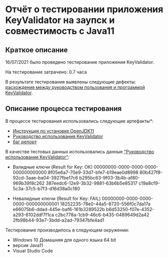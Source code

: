 # Отчёт о тестировании приложения KeyValidator на заупск и совместимость с Java11

## Краткое описание

16/07/2021  было проведено тестирование приложения KeyValidator.

На тестирование затрачено: 0.7 часа 

В результате тестирования выявлены следующие дефекты:
[расхождения между руководством пользования и программой  KeyValidator](https://github.com/eavasil/java2/issues/1#issue-946779846).


## Описание процесса тестирования

В процессе тестирования использовались следующие артефакты*:
* [Инструкция по установке OpenJDK11](https://github.com/netology-code/javaqa-homeworks/blob/master/intro/openjdk11-manual.md)
* [Руководство использования KeyValidator](https://github.com/netology-code/javaqa-homeworks/blob/master/intro/user-manual.md)
* [баг репорт]()


В качестве тестовых данных использовались данные ["Руководство использования KeyValidator"](https://github.com/netology-code/javaqa-homeworks/blob/master/intro/user-manual.md):
* Валидные ключи (Result for Key: ОК) 
00000000-0000-0000-0000-000000000000
8f05e6a7-70e9-33d7-bfe7-b19eae0d8998
80b427f8-92cd-3aae-ba04-3927fbe17c6
b295bc63-9f03-3b4b-af80-969b39f8c262
387eedc6-12e9-3b32-9881-63b6b5e85317
c19a8cf9-5c3a-37c5-b7f3-d16d38a0c180

* Невалидные ключи (Result for Key: FAIL)
00000000-0000-0000-0000-000000000001
18252235-78e0-44a5-8720-556f0c7da17a
e66075b6-ddad-445e-baf6-161b3289522b
b6d53250-f07e-4352-a293-6102ddf7f1ca
c2bc778a-1cb9-46c6-b435-0489649d2a42
2fb98b44-93e7-3bdd-a2ad-79347bfe4ad1

Тестирование производилось в следующем окружении:
* Windows 10 Домашняя для одного языка 64 bit
* версия Java11
* Visual Studio Code